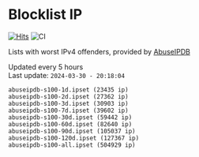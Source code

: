 # Blocklist IP

[![Hits](https://hits.seeyoufarm.com/api/count/incr/badge.svg?url=https%3A%2F%2Fgithub.com%2Fborestad%2Fblocklist-ip%2F&count_bg=%2379C83D&title_bg=%23555555&icon=&icon_color=%23E7E7E7&title=hits&edge_flat=false)](https://hits.seeyoufarm.com)  ![CI](https://img.shields.io/github/workflow/status/borestad/blocklist-ip/CI?style=flat-square)

Lists with worst IPv4 offenders, provided by [AbuseIPDB](https://www.abuseipdb.com/)

<!-- FOOTER-PLACEHOLDER -->
Updated every 5 hours<br>
Last update: `2024-03-30 - 20:18:04`
```
abuseipdb-s100-1d.ipset (23435 ip)
abuseipdb-s100-2d.ipset (27362 ip)
abuseipdb-s100-3d.ipset (30903 ip)
abuseipdb-s100-7d.ipset (39602 ip)
abuseipdb-s100-30d.ipset (59442 ip)
abuseipdb-s100-60d.ipset (82640 ip)
abuseipdb-s100-90d.ipset (105037 ip)
abuseipdb-s100-120d.ipset (127367 ip)
abuseipdb-s100-all.ipset (504929 ip)
```
